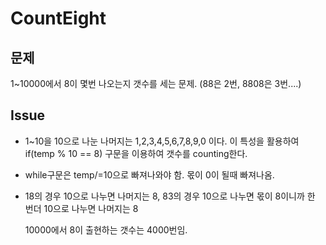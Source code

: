 # CountEight

## 문제 

1~10000에서 8이 몇번 나오는지 갯수를 세는 문제. (88은 2번, 8808은 3번....)


## Issue

- 1~10을 10으로 나눈 나머지는 1,2,3,4,5,6,7,8,9,0 이다. 이 특성을 활용하여 if(temp % 10 == 8) 구문을 이용하여 갯수를 counting한다.
- while구문은 temp/=10으로 빠져나와야 함. 몫이 0이 될때 빠져나옴.
- 18의 경우 10으로 나누면 나머지는 8, 83의 경우 10으로 나누면 몫이 8이니까 한 번더 10으로 나누면 나머지는 8


	10000에서 8이 출현하는 갯수는 4000번임.
